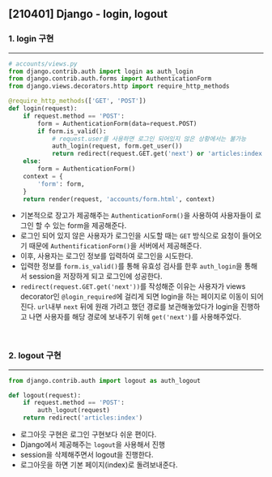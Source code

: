 ## [210401] Django - login, logout

### 1. login 구현

---

```python
# accounts/views.py 
from django.contrib.auth import login as auth_login
from django.contrib.auth.forms import AuthenticationForm
from django.views.decorators.http import require_http_methods

@require_http_methods(['GET', 'POST'])
def login(request):
    if request.method == 'POST':
        form = AuthenticationForm(data=request.POST)
        if form.is_valid():
            # request.user를 사용하면 로그인 되어있지 않은 상황에서는 불가능
            auth_login(request, form.get_user())
            return redirect(request.GET.get('next') or 'articles:index')
    else:
        form = AuthenticationForm()
    context = {
        'form': form,
    }
    return render(request, 'accounts/form.html', context)
```

- 기본적으로 장고가 제공해주는 `AuthenticationForm()`을 사용하여 사용자들이 로그인 할 수 있는 form을 제공해준다.
- 로그인 되어 있지 않은 사용자가 로그인을 시도할 때는 `GET` 방식으로 요청이 들어오기 때문에 `AuthentificationForm()`을 서버에서 제공해준다.
- 이후, 사용자는 로그인 정보를 입력하여 로그인을 시도한다.
- 입력한 정보를 `form.is_valid()`를 통해 유효성 검사를 한후 `auth_login`을 통해서 session을 저장하게 되고 로그인에 성공한다.
- `redirect(request.GET.get('next'))`를 작성해준 이유는 사용자가 views decorator인 `@login_required`에 걸리게 되면 login을 하는 페이지로 이동이 되어진다. `url`내부  `next` 뒤에 원래 가려고 했던 경로를 보관해놓았다가  login을 진행하고 나면 사용자를 해당 경로에 보내주기 위해 `get('next')`를 사용해주었다.



<br>

### 2. logout 구현

---

```python
from django.contrib.auth import logout as auth_logout

def logout(request):
    if request.method == 'POST':
        auth_logout(request)
    return redirect('articles:index')
```

- 로그아웃 구현은 로그인 구현보다 쉬운 편이다.
- Django에서 제공해주는 `logout`을 사용해서 진행
- session을 삭제해주면서 logout을 진행한다.
- 로그아웃을 하면 기본 페이지(index)로 돌려보내준다.
